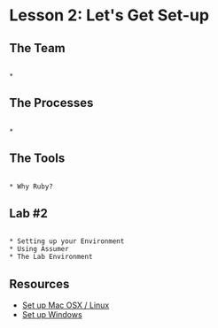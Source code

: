 # Lesson 2: Let's Get Set-up

## The Team

```

* 

```

## The Processes

```

* 

```

## The Tools

```

* Why Ruby?

```

## Lab #2

```

* Setting up your Environment
* Using Assumer
* The Lab Environment

```

## Resources

* [Set up Mac OSX / Linux](https://github.com/devsecops/bootcamp/blob/master/Week-1/SetUp-MacOSX-Linux.md)
* [Set up Windows]()
